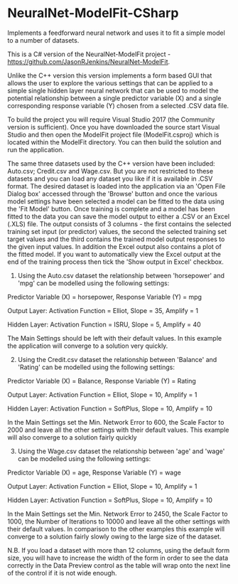 # NeuralNet-ModelFit-CSharp
Implements a feedforward neural network and uses it to fit a simple model to a number of datasets.

This is a C# version of the NeuralNet-ModelFit project - https://github.com/JasonRJenkins/NeuralNet-ModelFit.

Unlike the C++ version this version implements a form based GUI that allows the user to explore the various settings that can be applied to a simple single hidden layer neural network that can be used to model the potential relationship between a single predictor variable (X) and a single corresponding response variable (Y) chosen from a selected .CSV data file.

To build the project you will require Visual Studio 2017 (the Community version is sufficient).  Once you have downloaded the source start Visual Studio and then open the ModelFit project file (ModelFit.csproj) which is located within the ModelFit directory. You can then build the solution and run the application.

The same three datasets used by the C++ version have been included: Auto.csv; Credit.csv and Wage.csv. But you are not restricted to these datasets and you can load any dataset you like if it is available in .CSV format. The desired dataset is loaded into the application via an 'Open File Dialog box' accessed through the 'Browse' button and once the various model settings have been selected a model can be fitted to the data using the 'Fit Model' button.  Once training is complete and a model has been fitted to the data you can save the model output to either a .CSV or an Excel (.XLS) file. The output consists of 3 columns - the first contains the selected training set input (or predictor) values, the second the selected training set target values and the third contains the trained model output responses to the given input values. In addition the Excel output also contains a plot of the fitted model. If you want to automatically view the Excel output at the end of the training process then tick the 'Show output in Excel' checkbox.

1) Using the Auto.csv dataset the relationship between 'horsepower' and 'mpg' can be modelled using the following settings:

Predictor Variable (X) = horsepower, Response Variable (Y) = mpg

Output Layer: Activation Function = Elliot, Slope = 35, Amplify = 1

Hidden Layer: Activation Function = ISRU, Slope = 5, Amplify = 40

The Main Settings should be left with their default values. In this example the application will converge to a solution very quickly.

2) Using the Credit.csv dataset the relationship between 'Balance' and 'Rating' can be modelled using the following settings:

Predictor Variable (X) = Balance, Response Variable (Y) = Rating

Output Layer: Activation Function = Elliot, Slope = 10, Amplify = 1

Hidden Layer: Activation Function = SoftPlus, Slope = 10, Amplify = 10

In the Main Settings set the Min. Network Error to 600, the Scale Factor to 2000 and leave all the other settings with their default values. This example will also converge to a solution fairly quickly

3) Using the Wage.csv dataset the relationship between 'age' and 'wage' can be modelled using the following settings:

Predictor Variable (X) = age, Response Variable (Y) = wage

Output Layer: Activation Function = Elliot, Slope = 10, Amplify = 1

Hidden Layer: Activation Function = SoftPlus, Slope = 10, Amplify = 10

In the Main Settings set the Min. Network Error to 2450, the Scale Factor to 1000, the Number of Iterations to 10000 and leave all the other settings with their default values. In comparison to the other examples this example will converge to a solution fairly slowly owing to the large size of the dataset.

N.B. If you load a dataset with more than 12 columns, using the default form size, you will have to increase the width of the form in order to see the data correctly in the Data Preview control as the table will wrap onto the next line of the control if it is not wide enough.


